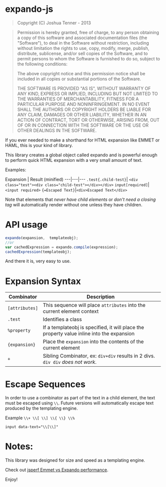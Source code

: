 expando-js
========
>Copyright (C) Joshua Tenner - 2013

>Permission is hereby granted, free of charge, to any person obtaining a copy of this software and associated documentation files (the "Software"), to deal in the Software without restriction, including without limitation the rights to use, copy, modify, merge, publish, distribute, sublicense, and/or sell copies of the Software, and to permit persons to whom the Software is furnished to do so, subject to the following conditions:
>
>The above copyright notice and this permission notice shall be included in all copies or substantial portions of the Software.
>
>THE SOFTWARE IS PROVIDED "AS IS", WITHOUT WARRANTY OF ANY KIND, EXPRESS OR IMPLIED, INCLUDING BUT NOT LIMITED TO THE WARRANTIES OF MERCHANTABILITY, FITNESS FOR A PARTICULAR PURPOSE AND NONINFRINGEMENT. IN NO EVENT SHALL THE AUTHORS OR COPYRIGHT HOLDERS BE LIABLE FOR ANY CLAIM, DAMAGES OR OTHER LIABILITY, WHETHER IN AN ACTION OF CONTRACT, TORT OR OTHERWISE, ARISING FROM, OUT OF OR IN CONNECTION WITH THE SOFTWARE OR THE USE OR OTHER DEALINGS IN THE SOFTWARE.

If you ever needed to make a shorthand for HTML expansion like EMMET or HAML, this is your kind of library.

This library creates a global object called expando and is powerful enough to perform quick HTML expansion with a very small amount of text.

Examples:

Expansion | Result (minified)
---|---|---
`.test{.child-test}`| `<div class="test"><div class="child-test"></div></div>`
`input[required]`|`<input required>`
`{=Escaped Text}`|`<div>Escaped Text</div>`

Note that elements that _never have child elements_ or _don't need a closing tag_ will automatically render without one unless they have children.

API usage
=========
```javascript
expando(expansion,  templateobj); 
//or
var cachedExpression = expando.compile(expression);
cachedExpression(templateobj);
```

And there it is, very easy to use.

Expansion Syntax
================
Combinator | Description
---|---
`[attributes]`| This sequence will place `attributes` into the current element context
`.test` | Identifies a class
`%property` | If a templateobj is specified, it will place the property value inline into the expansion
`{expansion}` | Place the `expansion` into the contents of the current element
`+` | Sibling Combinator, ex: `div+div` results in 2 divs. `div div` _does not work_.

Escape Sequences
================
In order to use a combinator as part of the text in a child element, the text must be escaped using `\\`.  Future versions will automatically escape text produced by the templating engine.

Example `\\+ \\[ \\] \\{ \\} \\%`

`input data-text="\\[\\]"`


Notes:
======
This library was designed for size and speed as a templating engine. 

Check out [jsperf Emmet vs Expando performance](http://jsperf.com/emmet-vs-expando/3).

Enjoy!

